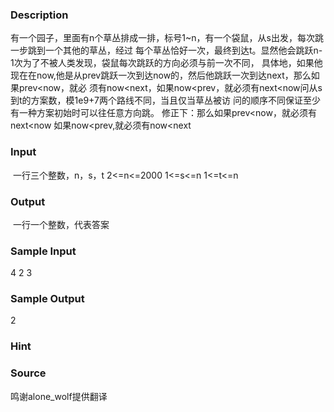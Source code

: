 
### Description
有一个园子，里面有n个草丛排成一排，标号1~n，有一个袋鼠，从s出发，每次跳一步跳到一个其他的草丛，经过
每个草丛恰好一次，最终到达t。显然他会跳跃n-1次为了不被人类发现，袋鼠每次跳跃的方向必须与前一次不同，
具体地，如果他现在在now,他是从prev跳跃一次到达now的，然后他跳跃一次到达next，那么如果prev<now，就必
须有now<next，如果now<prev，就必须有next<now问从s到t的方案数，模1e9+7两个路线不同，当且仅当草丛被访
问的顺序不同保证至少有一种方案初始时可以往任意方向跳。
修正下：那么如果prev<now，就必须有next<now
如果now<prev,就必须有now<next
### Input
 一行三个整数，n，s，t
2<=n<=2000
1<=s<=n
1<=t<=n
### Output
 一行一个整数，代表答案
### Sample Input
4 2 3
### Sample Output
2
### Hint

### Source
鸣谢alone_wolf提供翻译